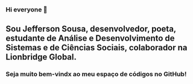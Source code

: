 ### Hi everyone 👋

<!--
**Jefferson1919/Jefferson1919** is a ✨ _special_ ✨ repository because its `README.md` (this file) appears on your GitHub profile.

-->
<h2>Sou Jefferson Sousa, desenvolvedor, poeta, estudante de Análise e Desenvolvimento de Sistemas e de Ciências Sociais, colaborador na Lionbridge Global.</h2>

<h3>Seja muito bem-vindx ao meu espaço de códigos no GitHub!</h3>
